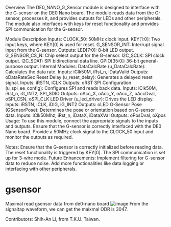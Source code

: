 Overview
The DE0_NANO_G_Sensor module is designed to interface with the G-sensor on the DE0 Nano board. 
The module reads data from the G-sensor, processes it, and provides outputs for LEDs and other peripherals. 
The module also interfaces with keys for reset functionality and provides SPI communication for the G-sensor.

Module Description
Inputs:
  CLOCK_50: 50MHz clock input.
  KEY[1:0]: Two input keys, where KEY[0] is used for reset.
  G_SENSOR_INT: Interrupt signal input from the G-sensor.
Outputs:
  LED[7:0]: 8-bit LED output.
  G_SENSOR_CS_N: Chip select output for the G-sensor.
  I2C_SCLK: SPI clock output.
  I2C_SDAT: SPI bidirectional data line.
  GPIO[35:0]: 36-bit general-purpose output.
Internal Modules:
  DataCalcRate (u_DataCalcRate):  Calculates the data rate.
    Inputs: iClk50M, iRst_n, iDataValid
    Outputs: oDataRateSec
Reset Delay (u_reset_delay): Generates a delayed reset signal.
  Inputs: iRSTN, iCLK
  Outputs: oRST
SPI Configuration (u_spi_ee_config): Configures SPI and reads back data.
  Inputs: iClk50M, iRst_n, iG_INT2, SPI_SDIO
  Outputs: oAcc_X, oAcc_Y, oAcc_Z, oAccDval, oSPI_CSN, oSPI_CLK
LED Driver (u_led_driver): Drives the LED display.
  Inputs: iRSTN, iCLK, iDIG, iG_INT2
  Outputs: oLED
G-Sensor Pose (GSensorPose): Determines the pose or orientation based on G-sensor data.
  Inputs: iClk50Mhz, iRst_n, iDataX, iDataXVal
  Outputs: oPosDval, oXpos
Usage:
  To use this module, connect the appropriate signals to the inputs and outputs. 
  Ensure that the G-sensor is correctly interfaced with the DE0 Nano board. 
  Provide a 50MHz clock signal to the CLOCK_50 input and monitor the outputs as required.

Notes:
  Ensure that the G-sensor is correctly initialized before reading data.
  The reset functionality is triggered by KEY[0].
  The SPI communication is set up for 3-wire mode.
Future Enhancements:
  Implement filtering for G-sensor data to reduce noise.
  Add more functionalities like data logging or interfacing with other peripherals.
# gsensor
Maximal read gsensor data from de0-nano board
![image](https://github.com/Tkulishyhan/gsensor/assets/80139795/26d71a9c-e2fb-4234-a03d-aaabb245af35)
From the signaltap waveform, we can get the maixmal ODR is 3047.

Contributors:
Shih-An Li, from T.K.U. Taiwan.
